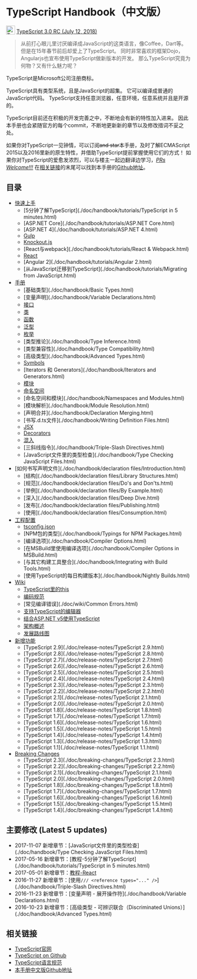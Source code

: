 # TypeScript Handbook（中文版）

<img src="./misc/ts_logo.jpg" alt="TypeScript" width="24px" height="24px" style="vertical-align: bottom;">  [TypeScript 3.0 RC (July 12, 2018)](https://blogs.msdn.microsoft.com/typescript/2018/07/12/announcing-typescript-3-0-rc/)

> 从前打心眼儿里讨厌编译成JavaScript的这类语言，像Coffee，Dart等。
> 但是在15年春节前后却爱上了TypeScript。
> 同时非常喜欢的框架Dojo，Angularjs也宣布使用TypeScript做新版本的开发。
> 那么TypeScript究竟为何物？又有什么魅力呢？

TypeScript是Microsoft公司注册商标。

TypeScript具有类型系统，且是JavaScript的超集。
它可以编译成普通的JavaScript代码。
TypeScript支持任意浏览器，任意环境，任意系统并且是开源的。

TypeScript目前还在积极的开发完善之中，不断地会有新的特性加入进来。
因此本手册也会紧随官方的每个commit，不断地更新新的章节以及修改措词不妥之处。

如果你对TypeScript一见钟情，可以订阅~~and star~~本手册，及时了解ECMAScript 2015以及2016里新的原生特性，并借助TypeScript提前掌握使用它们的方式！
如果你对TypeScript的爱愈发浓烈，可以与楼主一起边翻译边学习，*[PRs Welcome!!!](https://github.com/zhongsp/TypeScript/pulls)*
在[相关链接](#相关链接)的末尾可以找到本手册的[Github地址](https://github.com/zhongsp/TypeScript)。

## 目录

* [快速上手](./doc/handbook/tutorials/README.html)
  * [5分钟了解TypeScript](./doc/handbook/tutorials/TypeScript in 5 minutes.html)
  * [ASP.NET Core](./doc/handbook/tutorials/ASP.NET Core.html)
  * [ASP.NET 4](./doc/handbook/tutorials/ASP.NET 4.html)
  * [Gulp](./doc/handbook/tutorials/Gulp.html)
  * [Knockout.js](./doc/handbook/tutorials/Knockout.html)
  * [React与webpack](./doc/handbook/tutorials/React & Webpack.html)
  * [React](./doc/handbook/tutorials/React.html)
  * [Angular 2](./doc/handbook/tutorials/Angular 2.html)
  * [从JavaScript迁移到TypeScript](./doc/handbook/tutorials/Migrating from JavaScript.html)
* [手册](./doc/handbook/README.html)
  * [基础类型](./doc/handbook/Basic Types.html)
  * [变量声明](./doc/handbook/Variable Declarations.html)
  * [接口](./doc/handbook/Interfaces.html)
  * [类](./doc/handbook/Classes.html)
  * [函数](./doc/handbook/Functions.html)
  * [泛型](./doc/handbook/Generics.html)
  * [枚举](./doc/handbook/Enums.html)
  * [类型推论](./doc/handbook/Type Inference.html)
  * [类型兼容性](./doc/handbook/Type Compatibility.html)
  * [高级类型](./doc/handbook/Advanced Types.html)
  * [Symbols](./doc/handbook/Symbols.html)
  * [Iterators 和 Generators](./doc/handbook/Iterators and Generators.html)
  * [模块](./doc/handbook/Modules.html)
  * [命名空间](./doc/handbook/Namespaces.html)
  * [命名空间和模块](./doc/handbook/Namespaces and Modules.html)
  * [模块解析](./doc/handbook/Module Resolution.html)
  * [声明合并](./doc/handbook/Declaration Merging.html)
  * [书写.d.ts文件](./doc/handbook/Writing Definition Files.html)
  * [JSX](./doc/handbook/JSX.html)
  * [Decorators](./doc/handbook/Decorators.html)
  * [混入](./doc/handbook/Mixins.html)
  * [三斜线指令](./doc/handbook/Triple-Slash Directives.html)
  * [JavaScript文件里的类型检查](./doc/handbook/Type Checking JavaScript Files.html)
* [如何书写声明文件](./doc/handbook/declaration files/Introduction.html)
  * [结构](./doc/handbook/declaration files/Library Structures.html)
  * [规范](./doc/handbook/declaration files/Do's and Don'ts.html)
  * [举例](./doc/handbook/declaration files/By Example.html)
  * [深入](./doc/handbook/declaration files/Deep Dive.html)
  * [发布](./doc/handbook/declaration files/Publishing.html)
  * [使用](./doc/handbook/declaration files/Consumption.html)
* [工程配置](./doc/handbook/tsconfig.json.html)
  * [tsconfig.json](./doc/handbook/tsconfig.json.html)
  * [NPM包的类型](./doc/handbook/Typings for NPM Packages.html)
  * [编译选项](./doc/handbook/Compiler Options.html)
  * [在MSBuild里使用编译选项](./doc/handbook/Compiler Options in MSBuild.html)
  * [与其它构建工具整合](./doc/handbook/Integrating with Build Tools.html)
  * [使用TypeScript的每日构建版本](./doc/handbook/Nightly Builds.html)
* [Wiki](./doc/wiki/README.html)
  * [TypeScript里的this](./doc/wiki/this-in-TypeScript.html)
  * [编码规范](./doc/wiki/coding_guidelines.html)
  * [常见编译错误](./doc/wiki/Common Errors.html)
  * [支持TypeScript的编辑器](./doc/wiki/TypeScript-Editor-Support.html)
  * [结合ASP.NET v5使用TypeScript](./doc/wiki/Using-TypeScript-With-ASP.NET-5.html)
  * [架构概述](./doc/wiki/Architectural-Overview.html)
  * [发展路线图](./doc/wiki/Roadmap.html)
* [新增功能](./doc/release-notes/README.html)
  * [TypeScript 2.9](./doc/release-notes/TypeScript 2.9.html)
  * [TypeScript 2.8](./doc/release-notes/TypeScript 2.8.html)
  * [TypeScript 2.7](./doc/release-notes/TypeScript 2.7.html)
  * [TypeScript 2.6](./doc/release-notes/TypeScript 2.6.html)
  * [TypeScript 2.5](./doc/release-notes/TypeScript 2.5.html)
  * [TypeScript 2.4](./doc/release-notes/TypeScript 2.4.html)
  * [TypeScript 2.3](./doc/release-notes/TypeScript 2.3.html)
  * [TypeScript 2.2](./doc/release-notes/TypeScript 2.2.html)
  * [TypeScript 2.1](./doc/release-notes/TypeScript 2.1.html)
  * [TypeScript 2.0](./doc/release-notes/TypeScript 2.0.html)
  * [TypeScript 1.8](./doc/release-notes/TypeScript 1.8.html)
  * [TypeScript 1.7](./doc/release-notes/TypeScript 1.7.html)
  * [TypeScript 1.6](./doc/release-notes/TypeScript 1.6.html)
  * [TypeScript 1.5](./doc/release-notes/TypeScript 1.5.html)
  * [TypeScript 1.4](./doc/release-notes/TypeScript 1.4.html)
  * [TypeScript 1.3](./doc/release-notes/TypeScript 1.3.html)
  * [TypeScript 1.1](./doc/release-notes/TypeScript 1.1.html)
* [Breaking Changes](./doc/breaking-changes/breaking-changes.html)
  * [TypeScript 2.3](./doc/breaking-changes/TypeScript 2.3.html)
  * [TypeScript 2.2](./doc/breaking-changes/TypeScript 2.2.html)
  * [TypeScript 2.1](./doc/breaking-changes/TypeScript 2.1.html)
  * [TypeScript 2.0](./doc/breaking-changes/TypeScript 2.0.html)
  * [TypeScript 1.8](./doc/breaking-changes/TypeScript 1.8.html)
  * [TypeScript 1.7](./doc/breaking-changes/TypeScript 1.7.html)
  * [TypeScript 1.6](./doc/breaking-changes/TypeScript 1.6.html)
  * [TypeScript 1.5](./doc/breaking-changes/TypeScript 1.5.html)
  * [TypeScript 1.4](./doc/breaking-changes/TypeScript 1.4.html)

## 主要修改 (Latest 5 updates)

* 2017-11-07 新增章节：[JavaScript文件里的类型检查](./doc/handbook/Type Checking JavaScript Files.html)
* 2017-05-16 新增章节：[教程-5分钟了解TypeScript](./doc/handbook/tutorials/TypeScript in 5 minutes.html)
* 2017-05-01 新增章节：[教程-React](./doc/handbook/tutorials/React.html)
* 2016-11-27 新增章节：[使用`/// <reference types="..." />`](./doc/handbook/Triple-Slash Directives.html)
* 2016-11-23 新增章节：[变量声明 - 展开操作符](./doc/handbook/Variable Declarations.html)
* 2016-10-23 新增章节：[高级类型 - 可辨识联合（Discriminated Unions）](./doc/handbook/Advanced Types.html)

## 相关链接

* [TypeScript官网](http://typescriptlang.org)
* [TypeScript on Github](https://github.com/Microsoft/TypeScript)
* [TypeScript语言规范](https://github.com/Microsoft/TypeScript/blob/master/doc/spec.html)
* [本手册中文版Github地址](https://github.com/zhongsp/TypeScript)
